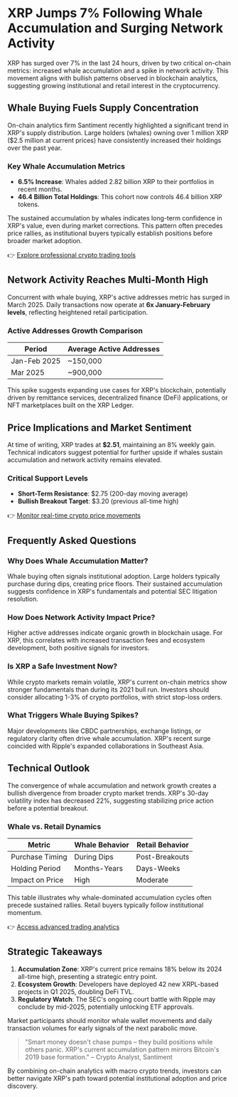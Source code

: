 # XRP Jumps 7% Following Whale Accumulation and Surging Network Activity  

XRP has surged over 7% in the last 24 hours, driven by two critical on-chain metrics: increased whale accumulation and a spike in network activity. This movement aligns with bullish patterns observed in blockchain analytics, suggesting growing institutional and retail interest in the cryptocurrency.  

## Whale Buying Fuels Supply Concentration  

On-chain analytics firm Santiment recently highlighted a significant trend in XRP's supply distribution. Large holders (whales) owning over 1 million XRP ($2.5 million at current prices) have consistently increased their holdings over the past year.  

### Key Whale Accumulation Metrics  
- **6.5% Increase**: Whales added 2.82 billion XRP to their portfolios in recent months.  
- **46.4 Billion Total Holdings**: This cohort now controls 46.4 billion XRP tokens.  

The sustained accumulation by whales indicates long-term confidence in XRP's value, even during market corrections. This pattern often precedes price rallies, as institutional buyers typically establish positions before broader market adoption.  

👉 [Explore professional crypto trading tools](https://bit.ly/okx-bonus)  

## Network Activity Reaches Multi-Month High  

Concurrent with whale buying, XRP's active addresses metric has surged in March 2025. Daily transactions now operate at **6x January-February levels**, reflecting heightened retail participation.  

### Active Addresses Growth Comparison  
| Period       | Average Active Addresses |  
|--------------|--------------------------|  
| Jan-Feb 2025 | ~150,000                 |  
| Mar 2025     | ~900,000                 |  

This spike suggests expanding use cases for XRP's blockchain, potentially driven by remittance services, decentralized finance (DeFi) applications, or NFT marketplaces built on the XRP Ledger.  

## Price Implications and Market Sentiment  

At time of writing, XRP trades at **$2.51**, maintaining an 8% weekly gain. Technical indicators suggest potential for further upside if whales sustain accumulation and network activity remains elevated.  

### Critical Support Levels  
- **Short-Term Resistance**: $2.75 (200-day moving average)  
- **Bullish Breakout Target**: $3.20 (previous all-time high)  

👉 [Monitor real-time crypto price movements](https://bit.ly/okx-bonus)  

## Frequently Asked Questions  

### Why Does Whale Accumulation Matter?  
Whale buying often signals institutional adoption. Large holders typically purchase during dips, creating price floors. Their sustained accumulation suggests confidence in XRP's fundamentals and potential SEC litigation resolution.  

### How Does Network Activity Impact Price?  
Higher active addresses indicate organic growth in blockchain usage. For XRP, this correlates with increased transaction fees and ecosystem development, both positive signals for investors.  

### Is XRP a Safe Investment Now?  
While crypto markets remain volatile, XRP's current on-chain metrics show stronger fundamentals than during its 2021 bull run. Investors should consider allocating 1-3% of crypto portfolios, with strict stop-loss orders.  

### What Triggers Whale Buying Spikes?  
Major developments like CBDC partnerships, exchange listings, or regulatory clarity often drive whale accumulation. XRP's recent surge coincided with Ripple's expanded collaborations in Southeast Asia.  

## Technical Outlook  

The convergence of whale accumulation and network growth creates a bullish divergence from broader crypto market trends. XRP's 30-day volatility index has decreased 22%, suggesting stabilizing price action before a potential breakout.  

### Whale vs. Retail Dynamics  
| Metric              | Whale Behavior | Retail Behavior |  
|---------------------|----------------|-----------------|  
| Purchase Timing     | During Dips    | Post-Breakouts  |  
| Holding Period      | Months-Years   | Days-Weeks      |  
| Impact on Price     | High           | Moderate        |  

This table illustrates why whale-dominated accumulation cycles often precede sustained rallies. Retail buyers typically follow institutional momentum.  

👉 [Access advanced trading analytics](https://bit.ly/okx-bonus)  

## Strategic Takeaways  

1. **Accumulation Zone**: XRP's current price remains 18% below its 2024 all-time high, presenting a strategic entry point.  
2. **Ecosystem Growth**: Developers have deployed 42 new XRPL-based projects in Q1 2025, doubling DeFi TVL.  
3. **Regulatory Watch**: The SEC's ongoing court battle with Ripple may conclude by mid-2025, potentially unlocking ETF approvals.  

Market participants should monitor whale wallet movements and daily transaction volumes for early signals of the next parabolic move.  

> "Smart money doesn't chase pumps – they build positions while others panic. XRP's current accumulation pattern mirrors Bitcoin's 2019 base formation." – Crypto Analyst, Santiment  

By combining on-chain analytics with macro crypto trends, investors can better navigate XRP's path toward potential institutional adoption and price discovery.